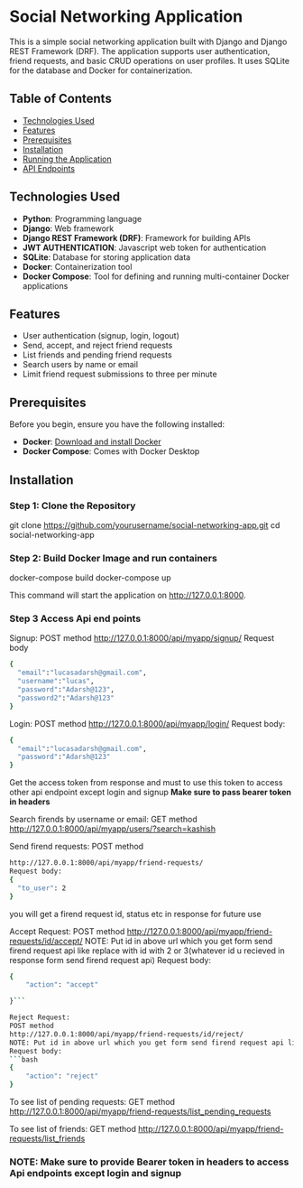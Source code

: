 # Social Networking Application

This is a simple social networking application built with Django and Django REST Framework (DRF). The application supports user authentication, friend requests, and basic CRUD operations on user profiles. It uses SQLite for the database and Docker for containerization.

## Table of Contents

- [Technologies Used](#technologies-used)
- [Features](#features)
- [Prerequisites](#prerequisites)
- [Installation](#installation)
- [Running the Application](#running-the-application)
- [API Endpoints](#api-endpoints)

## Technologies Used

- **Python**: Programming language
- **Django**: Web framework
- **Django REST Framework (DRF)**: Framework for building APIs
- **JWT AUTHENTICATION**: Javascript web token for authentication
- **SQLite**: Database for storing application data
- **Docker**: Containerization tool
- **Docker Compose**: Tool for defining and running multi-container Docker applications

## Features

- User authentication (signup, login, logout)
- Send, accept, and reject friend requests
- List friends and pending friend requests
- Search users by name or email
- Limit friend request submissions to three per minute

## Prerequisites

Before you begin, ensure you have the following installed:

- **Docker**: [Download and install Docker](https://www.docker.com/products/docker-desktop)
- **Docker Compose**: Comes with Docker Desktop

## Installation

### Step 1: Clone the Repository

git clone https://github.com/yourusername/social-networking-app.git
cd social-networking-app

### Step 2: Build Docker Image and run containers

docker-compose build
docker-compose up

This command will start the application on http://127.0.0.1:8000.

### Step 3 Access Api end points
Signup:
POST method
http://127.0.0.1:8000/api/myapp/signup/
Request body
```bash
{
  "email":"lucasadarsh@gmail.com",
  "username":"lucas",
  "password":"Adarsh@123",
  "password2":"Adarsh@123"
}
```
Login:
POST method
http://127.0.0.1:8000/api/myapp/login/
Request body:
```bash
{
  "email":"lucasadarsh@gmail.com",
  "password":"Adarsh@123"
}
```
Get the access token from response and must to use this token to access other api endpoint except login and signup
**Make sure to pass bearer token in headers**

Search firends by username or email:
GET method
http://127.0.0.1:8000/api/myapp/users/?search=kashish

Send firend requests:
POST method
```bash
http://127.0.0.1:8000/api/myapp/friend-requests/
Request body:
{
  "to_user": 2
}
```
you will get a firend request id, status etc in response for future use

Accept Request:
POST method
http://127.0.0.1:8000/api/myapp/friend-requests/id/accept/
NOTE: Put id in above url which you get form send firend request api like replace with id with 2 or 3(whatever id u recieved in response form send firend request api)
Request body:
```bash
{
    "action": "accept"

}```

Reject Request:
POST method
http://127.0.0.1:8000/api/myapp/friend-requests/id/reject/
NOTE: Put id in above url which you get form send firend request api like replace with id with 2 or 3(whatever id u recieved in response form send firend request api)
Request body:
```bash
{
    "action": "reject"
}
```

To see list of pending requests:
GET method
http://127.0.0.1:8000/api/myapp/friend-requests/list_pending_requests

To see list of friends:
GET method
http://127.0.0.1:8000/api/myapp/friend-requests/list_friends

### NOTE: Make sure to provide Bearer token in headers to access Api endpoints except login and signup


